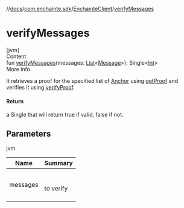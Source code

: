 //[docs](../../index.md)/[com.enchainte.sdk](../index.md)/[EnchainteClient](index.md)/[verifyMessages](verify-messages.md)



# verifyMessages  
[jvm]  
Content  
fun [verifyMessages](verify-messages.md)(messages: [List](https://kotlinlang.org/api/latest/jvm/stdlib/kotlin.collections/-list/index.html)<[Message](../../com.enchainte.sdk.message.entity/-message/index.md)>): Single<[Int](https://kotlinlang.org/api/latest/jvm/stdlib/kotlin/-int/index.html)>  
More info  


It retrieves a proof for the specified list of [Anchor](../../com.enchainte.sdk.anchor.entity/-anchor/index.md) using [getProof](get-proof.md) and verifies it using [verifyProof](verify-proof.md).



#### Return  


a Single that will return true if valid, false if not.



## Parameters  
  
jvm  
  
|  Name|  Summary| 
|---|---|
| <a name="com.enchainte.sdk/EnchainteClient/verifyMessages/#kotlin.collections.List[com.enchainte.sdk.message.entity.Message]/PointingToDeclaration/"></a>messages| <a name="com.enchainte.sdk/EnchainteClient/verifyMessages/#kotlin.collections.List[com.enchainte.sdk.message.entity.Message]/PointingToDeclaration/"></a><br><br>to verify<br><br>
  
  



